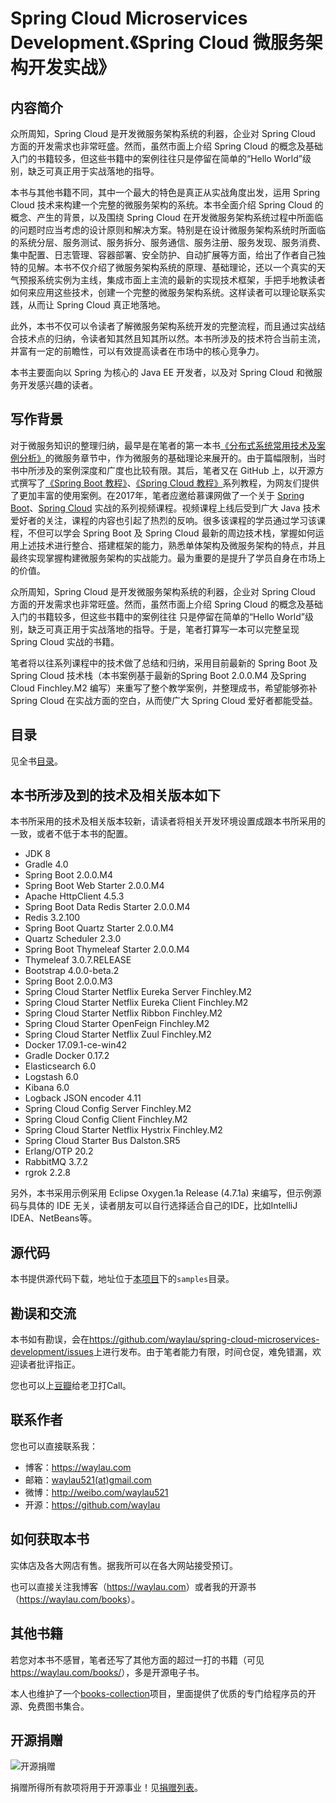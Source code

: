 # Spring Cloud Microservices Development.《Spring Cloud 微服务架构开发实战》

## 内容简介

众所周知，Spring Cloud 是开发微服务架构系统的利器，企业对 Spring Cloud 方面的开发需求也非常旺盛。然而，虽然市面上介绍 Spring Cloud 的概念及基础入门的书籍较多，但这些书籍中的案例往往只是停留在简单的“Hello World”级别，缺乏可真正用于实战落地的指导。

本书与其他书籍不同，其中一个最大的特色是真正从实战角度出发，运用 Spring Cloud 技术来构建一个完整的微服务架构的系统。本书全面介绍 Spring Cloud 的概念、产生的背景，以及围绕 Spring Cloud 在开发微服务架构系统过程中所面临的问题时应当考虑的设计原则和解决方案。特别是在设计微服务架构系统时所面临的系统分层、服务测试、服务拆分、服务通信、服务注册、服务发现、服务消费、集中配置、日志管理、容器部署、安全防护、自动扩展等方面，给出了作者自己独特的见解。本书不仅介绍了微服务架构系统的原理、基础理论，还以一个真实的天气预报系统实例为主线，集成市面上主流的最新的实现技术框架，手把手地教读者如何来应用这些技术，创建一个完整的微服务架构系统。这样读者可以理论联系实践，从而让 Spring Cloud 真正地落地。

此外，本书不仅可以令读者了解微服务架构系统开发的完整流程，而且通过实战结合技术点的归纳，令读者知其然且知其所以然。本书所涉及的技术符合当前主流，并富有一定的前瞻性，可以有效提高读者在市场中的核心竞争力。

本书主要面向以 Spring 为核心的 Java EE 开发者，以及对 Spring Cloud 和微服务开发感兴趣的读者。


## 写作背景


对于微服务知识的整理归纳，最早是在笔者的第一本书[《分布式系统常用技术及案例分析》](https://github.com/waylau/distributed-systems-technologies-and-cases-analysis)的微服务章节中，作为微服务的基础理论来展开的。由于篇幅限制，当时书中所涉及的案例深度和广度也比较有限。其后，笔者又在 GitHub 上，以开源方式撰写了[《Spring Boot 教程》](https://github.com/waylau/spring-boot-tutorial)、[《Spring Cloud 教程》](https://github.com/waylau/spring-cloud-tutorial)系列教程，为网友们提供了更加丰富的使用案例。在2017年，笔者应邀给慕课网做了一个关于 [Spring Boot](http://coding.imooc.com/class/125.html)、[Spring Cloud](https://coding.imooc.com/class/177.html) 实战的系列视频课程。视频课程上线后受到广大 Java 技术爱好者的关注，课程的内容也引起了热烈的反响。很多该课程的学员通过学习该课程，不但可以学会 Spring Boot 及 Spring Cloud 最新的周边技术栈，掌握如何运用上述技术进行整合、搭建框架的能力，熟悉单体架构及微服务架构的特点，并且最终实现掌握构建微服务架构的实战能力。最为重要的是提升了学员自身在市场上的价值。

众所周知，Spring Cloud 是开发微服务架构系统的利器，企业对 Spring Cloud 方面的开发需求也非常旺盛。然而，虽然市面上介绍 Spring Cloud 的概念及基础入门的书籍较多，但这些书籍中的案例往往
只是停留在简单的“Hello World”级别，缺乏可真正用于实战落地的指导。于是，笔者打算写一本可以完整呈现 Spring Cloud 实战的书籍。

笔者将以往系列课程中的技术做了总结和归纳，采用目前最新的 Spring Boot 及 Spring Cloud 技术栈（本书案例基于最新的Spring Boot 2.0.0.M4 及Spring Cloud Finchley.M2 编写）来重写了整个教学案例，并整理成书，希望能够弥补 Spring Cloud 在实战方面的空白，从而使广大 Spring Cloud 爱好者都能受益。


## 目录

见全书[目录](SUMMARY.md)。

## 本书所涉及到的技术及相关版本如下


本书所采用的技术及相关版本较新，请读者将相关开发环境设置成跟本书所采用的一致，或者不低于本书的配置。

* JDK 8
* Gradle 4.0
* Spring Boot 2.0.0.M4
* Spring Boot Web Starter 2.0.0.M4
* Apache HttpClient 4.5.3
* Spring Boot Data Redis Starter 2.0.0.M4
* Redis 3.2.100
* Spring Boot Quartz Starter 2.0.0.M4
* Quartz Scheduler 2.3.0
* Spring Boot Thymeleaf Starter 2.0.0.M4
* Thymeleaf 3.0.7.RELEASE
* Bootstrap 4.0.0-beta.2
* Spring Boot 2.0.0.M3
* Spring Cloud Starter Netflix Eureka Server Finchley.M2
* Spring Cloud Starter Netflix Eureka Client Finchley.M2
* Spring Cloud Starter Netflix Ribbon Finchley.M2
* Spring Cloud Starter OpenFeign Finchley.M2
* Spring Cloud Starter Netflix Zuul Finchley.M2
* Docker 17.09.1-ce-win42
* Gradle Docker 0.17.2
* Elasticsearch 6.0
* Logstash 6.0
* Kibana 6.0
* Logback JSON encoder 4.11
* Spring Cloud Config Server Finchley.M2
* Spring Cloud Config Client Finchley.M2
* Spring Cloud Starter Netflix Hystrix Finchley.M2
* Spring Cloud Starter Bus Dalston.SR5
* Erlang/OTP 20.2
* RabbitMQ 3.7.2
* rgrok 2.2.8

另外，本书采用示例采用 Eclipse Oxygen.1a Release (4.7.1a) 来编写，但示例源码与具体的 IDE 无关，读者朋友可以自行选择适合自己的IDE，比如IntelliJ IDEA、NetBeans等。


## 源代码

本书提供源代码下载，地址位于[本项目](https://github.com/waylau/spring-cloud-microservices-development)下的`samples`目录。

## 勘误和交流

本书如有勘误，会在<https://github.com/waylau/spring-cloud-microservices-development/issues>上进行发布。由于笔者能力有限，时间仓促，难免错漏，欢迎读者批评指正。

您也可以上[豆瓣](https://book.douban.com/subject/30192752/)给老卫打Call。

## 联系作者

您也可以直接联系我：

* 博客：https://waylau.com
* 邮箱：[waylau521(at)gmail.com](mailto:waylau521@gmail.com)
* 微博：http://weibo.com/waylau521
* 开源：https://github.com/waylau

## 如何获取本书

实体店及各大网店有售。据我所可以在各大网站接受预订。


也可以直接关注我博客（<https://waylau.com>）或者我的开源书（<https://waylau.com/books>）。

## 其他书籍

若您对本书不感冒，笔者还写了其他方面的超过一打的书籍（可见<https://waylau.com/books/>），多是开源电子书。

本人也维护了一个[books-collection](https://github.com/waylau/books-collection)项目，里面提供了优质的专门给程序员的开源、免费图书集合。

## 开源捐赠


![开源捐赠](https://waylau.com/images/showmethemoney-sm.jpg)

捐赠所得所有款项将用于开源事业！见[捐赠列表](https://waylau.com/donate)。


